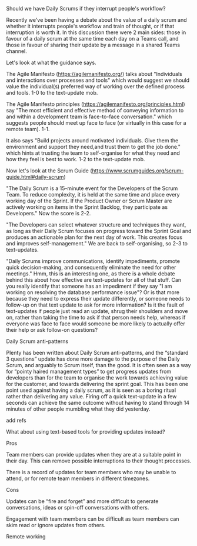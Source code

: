 Should we have Daily Scrums if they interrupt people's workflow?

Recently we've been having a debate about the value of a daily scrum and whether it interrupts people's workflow and train of thought, or if that interruption is worth it. In this discussion there were 2 main sides: those in favour of a daily scrum at the same time each day on a Teams call, and those in favour of sharing their update by a message in a shared Teams channel.

Let's look at what the guidance says.

The Agile Manifesto (https://agilemanifesto.org/) talks about "Individuals and interactions over processes and tools" which would suggest we should value the individual(s) preferred way of working over the defined process and tools. 1-0 to the text-update mob.

The Agile Manifesto principles (https://agilemanifesto.org/principles.html) say "The most efficient and effective method of conveying information to and within a development team is face-to-face conversation." which suggests people should meet up face to face (or virtually in this case for a remote team). 1-1.

It also says "Build projects around motivated individuals. Give them the environment and support they need,and trust them to get the job done." which hints at trusting the team to self-organise for what they need and how they feel is best to work. 1-2 to the text-update mob.

Now let's look at the Scrum Guide (https://www.scrumguides.org/scrum-guide.html#daily-scrum)

"The Daily Scrum is a 15-minute event for the Developers of the Scrum Team. To reduce complexity, it is held at the same time and place every working day of the Sprint. If the Product Owner or Scrum Master are actively working on items in the Sprint Backlog, they participate as Developers." Now the score is 2-2.

"The Developers can select whatever structure and techniques they want, as long as their Daily Scrum focuses on progress toward the Sprint Goal and produces an actionable plan for the next day of work. This creates focus and improves self-management." We are back to self-organising, so 2-3 to text-updates.

"Daily Scrums improve communications, identify impediments, promote quick decision-making, and consequently eliminate the need for other meetings." Hmm, this is an interesting one, as there is a whole debate behind this about how effective are text-updates for all of that stuff. Can you really identify that someone has an impediment if they say "I am working on resolving the database performance issue"? Or is that more because they need to express their update differently, or someone needs to follow-up on that text update to ask for more information? Is it the fault of text-updates if people just read an update, shrug their shoulders and move on, rather than taking the time to ask if that person needs help, whereas if everyone was face to face would someone be more likely to actually offer their help or ask follow-on questions?

Daily Scrum anti-patterns

Plenty has been written about Daily Scrum anti-patterns, and the “standard 3 questions” update has done more damage to the purpose of the Daily Scrum, and arguably to Scrum itself, than the good. It is often seen as a way for “pointy haired management types” to get progress updates from developers than for the team to organise the work towards achieving value for the customer, and towards delivering the sprint goal. This has been one point used against having a daily scrum, as it is seen as a boring ritual rather than delivering any value. Firing off a quick text-update in a few seconds can achieve the same outcome without having to stand through 14 minutes of other people mumbling what they did yesterday.



add refs

What about using text-based tools for providing updates instead?

Pros

Team members can provide updates when they are at a suitable point in their day. This can remove possible interruptions to their thought processes.

There is a record of updates for team members who may be unable to attend, or for remote team members in different timezones.

Cons

Updates can be “fire and forget” and more difficult to generate conversations, ideas or spin-off conversations with others.

Engagement with team members can be difficult as team members can skim read or ignore updates from others.

Remote working
